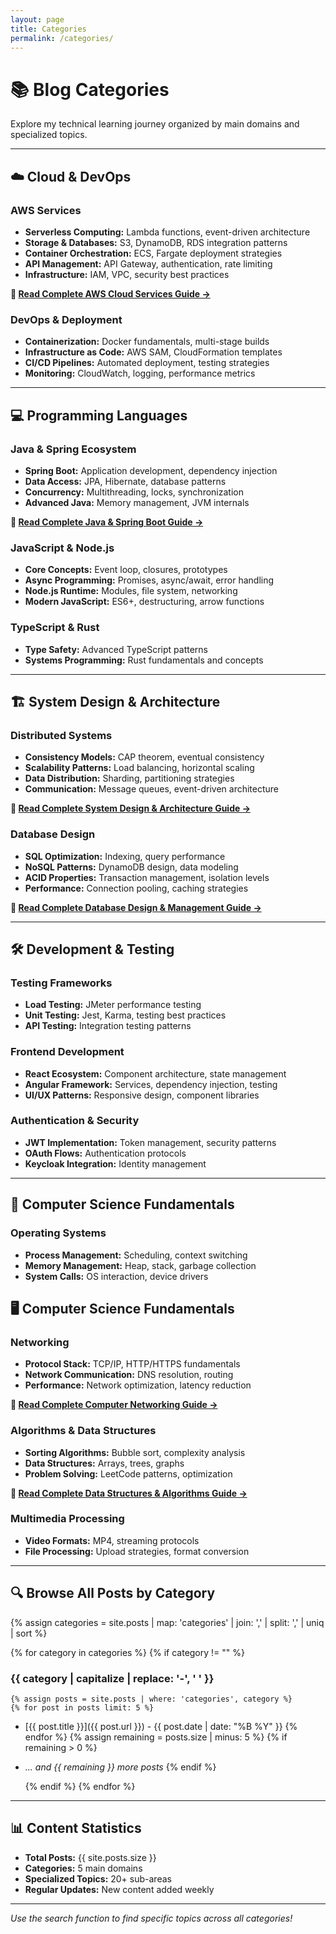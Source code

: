 ```yaml
---
layout: page
title: Categories
permalink: /categories/
---
```


# 📚 Blog Categories

Explore my technical learning journey organized by main domains and specialized topics.

---

## ☁️ Cloud & DevOps

### AWS Services
- **Serverless Computing:** Lambda functions, event-driven architecture
- **Storage & Databases:** S3, DynamoDB, RDS integration patterns
- **Container Orchestration:** ECS, Fargate deployment strategies
- **API Management:** API Gateway, authentication, rate limiting
- **Infrastructure:** IAM, VPC, security best practices

**📖 [Read Complete AWS Cloud Services Guide →](/2025/07/22/aws-cloud-services-complete-guide.html)**

### DevOps & Deployment
- **Containerization:** Docker fundamentals, multi-stage builds
- **Infrastructure as Code:** AWS SAM, CloudFormation templates
- **CI/CD Pipelines:** Automated deployment, testing strategies
- **Monitoring:** CloudWatch, logging, performance metrics

---

## 💻 Programming Languages

### Java & Spring Ecosystem
- **Spring Boot:** Application development, dependency injection
- **Data Access:** JPA, Hibernate, database patterns
- **Concurrency:** Multithreading, locks, synchronization
- **Advanced Java:** Memory management, JVM internals

**📖 [Read Complete Java & Spring Boot Guide →](/2025/07/22/java-spring-boot-complete-guide.html)**

### JavaScript & Node.js
- **Core Concepts:** Event loop, closures, prototypes
- **Async Programming:** Promises, async/await, error handling
- **Node.js Runtime:** Modules, file system, networking
- **Modern JavaScript:** ES6+, destructuring, arrow functions

### TypeScript & Rust
- **Type Safety:** Advanced TypeScript patterns
- **Systems Programming:** Rust fundamentals and concepts

---

## 🏗️ System Design & Architecture

### Distributed Systems
- **Consistency Models:** CAP theorem, eventual consistency
- **Scalability Patterns:** Load balancing, horizontal scaling
- **Data Distribution:** Sharding, partitioning strategies
- **Communication:** Message queues, event-driven architecture

**📖 [Read Complete System Design & Architecture Guide →](/2025/07/22/system-design-architecture-guide.html)**

### Database Design
- **SQL Optimization:** Indexing, query performance
- **NoSQL Patterns:** DynamoDB design, data modeling
- **ACID Properties:** Transaction management, isolation levels
- **Performance:** Connection pooling, caching strategies

**📖 [Read Complete Database Design & Management Guide →](/2025/07/22/database-design-management-guide.html)**

---

## 🛠️ Development & Testing

### Testing Frameworks
- **Load Testing:** JMeter performance testing
- **Unit Testing:** Jest, Karma, testing best practices
- **API Testing:** Integration testing patterns

### Frontend Development
- **React Ecosystem:** Component architecture, state management
- **Angular Framework:** Services, dependency injection, testing
- **UI/UX Patterns:** Responsive design, component libraries

### Authentication & Security
- **JWT Implementation:** Token management, security patterns
- **OAuth Flows:** Authentication protocols
- **Keycloak Integration:** Identity management

---

## 🔬 Computer Science Fundamentals

### Operating Systems
- **Process Management:** Scheduling, context switching
- **Memory Management:** Heap, stack, garbage collection
- **System Calls:** OS interaction, device drivers

## 🖥️ Computer Science Fundamentals

### Networking
- **Protocol Stack:** TCP/IP, HTTP/HTTPS fundamentals
- **Network Communication:** DNS resolution, routing
- **Performance:** Network optimization, latency reduction

**📖 [Read Complete Computer Networking Guide →](/2025/07/22/computer-networking-complete-guide.html)**

### Algorithms & Data Structures
- **Sorting Algorithms:** Bubble sort, complexity analysis
- **Data Structures:** Arrays, trees, graphs
- **Problem Solving:** LeetCode patterns, optimization

**📖 [Read Complete Data Structures & Algorithms Guide →](/2025/07/22/data-structures-algorithms-guide.html)**

### Multimedia Processing
- **Video Formats:** MP4, streaming protocols
- **File Processing:** Upload strategies, format conversion

---

## 🔍 Browse All Posts by Category

{% assign categories = site.posts | map: 'categories' | join: ',' | split: ',' | uniq | sort %}

{% for category in categories %}
  {% if category != "" %}
### {{ category | capitalize | replace: '-', ' ' }}
    {% assign posts = site.posts | where: 'categories', category %}
    {% for post in posts limit: 5 %}
- [{{ post.title }}]({{ post.url }}) - {{ post.date | date: "%B %Y" }}
    {% endfor %}
    {% assign remaining = posts.size | minus: 5 %}
    {% if remaining > 0 %}
- *... and {{ remaining }} more posts*
    {% endif %}

  {% endif %}
{% endfor %}

---

## 📊 Content Statistics

- **Total Posts:** {{ site.posts.size }}
- **Categories:** 5 main domains
- **Specialized Topics:** 20+ sub-areas
- **Regular Updates:** New content added weekly

---

*Use the search function to find specific topics across all categories!*
